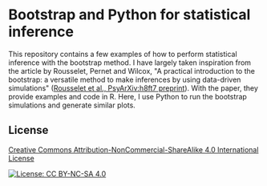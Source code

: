 # Bootstrap and Python for statistical inference

This repository contains a few examples of how to perform statistical inference with the bootstrap method. I have largely taken inspiration from the article by Rousselet, Pernet and Wilcox, "A practical introduction to the bootstrap: a versatile method to make inferences by using data-driven simulations" ([Rousselet et al., PsyArXiv:h8ft7 preprint](https://psyarxiv.com/h8ft7/)). With the paper, they provide examples and code in R. Here, I use Python to run the bootstrap simulations and generate similar plots.

## License

[Creative Commons Attribution-NonCommercial-ShareAlike 4.0 International License](https://creativecommons.org/licenses/by-nc-sa/4.0/)

[![License: CC BY-NC-SA 4.0](https://licensebuttons.net/l/by-nc-sa/4.0/80x15.png)](https://creativecommons.org/licenses/by-nc-sa/4.0/)
